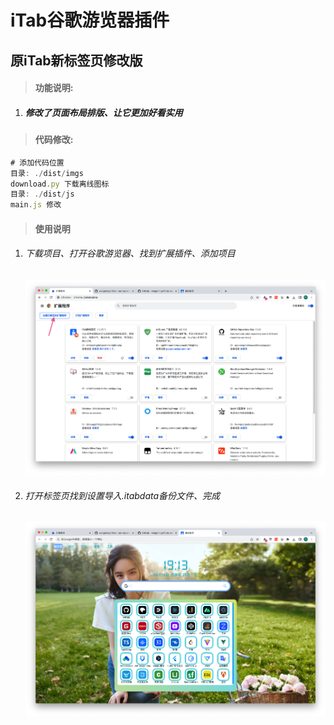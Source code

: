# iTab谷歌游览器插件

## 原iTab新标签页修改版

> #### 功能说明:

1. ##### 修改了页面布局排版、让它更加好看实用

> #### 代码修改:

```js
# 添加代码位置
目录: ./dist/imgs 
download.py 下载离线图标
目录: ./dist/js
main.js 修改

```






> #### 使用说明

1. ###### 下载项目、打开谷歌游览器、找到扩展插件、添加项目

   ![ssh-key](./md/iTab.png)

2. ###### 打开标签页找到设置导入.itabdata备份文件、完成

   ![ssh-key](./md/iTab2.png)

   
